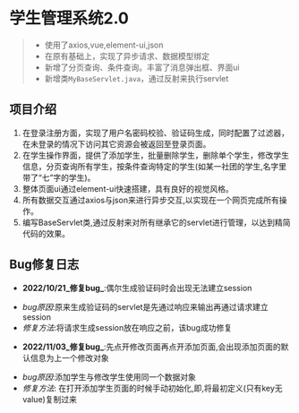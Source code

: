 # 学生管理系统2.0

> * 使用了axios,vue,element-ui,json
> * 在原有基础上，实现了异步请求、数据模型绑定
> * 新增了分页查询、条件查询。丰富了消息弹出框、界面ui
> * 新增类`MyBaseServlet.java`，通过反射来执行servlet


## 项目介绍
1. 在登录注册方面，实现了用户名密码校验、验证码生成，同时配置了过滤器，在未登录的情况下访问其它资源会被返回至登录页面。
2. 在学生操作界面，提供了添加学生，批量删除学生，删除单个学生，修改学生信息，分页查询所有学生，按条件查询特定的学生(如某一社团的学生,名字里带了“七”字的学生)。
3. 整体页面ui通过element-ui快速搭建，具有良好的视觉风格。
4. 所有数据交互通过axios与json来进行异步交互,以实现在一个网页完成所有操作。
5. 编写BaseServlet类,通过反射来对所有继承它的servlet进行管理，以达到精简代码的效果。

## Bug修复日志
* **2022/10/21_修复bug_**:偶尔生成验证码时会出现无法建立session

- _bug原因_:原来生成验证码的servlet是先通过响应来输出再通过请求建立session
- _修复方法_:将请求生成session放在响应之前，该bug成功修复

* **2022/11/03_修复bug_**:先点开修改页面再点开添加页面,会出现添加页面的默认信息为上一个修改对象

- _bug原因_:添加学生与修改学生使用同一个数据对象
- _修复方法_: 在打开添加学生页面的时候手动初始化,即,将最初定义(只有key无value)复制过来